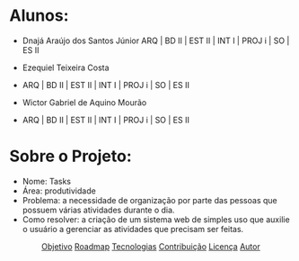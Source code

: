 # Alunos:
-	Dnajá Araújo dos Santos Júnior
  ARQ | BD II | EST II | INT I | PROJ i | SO | ES II

-	Ezequiel Teixeira Costa
-	ARQ | BD II | EST II | INT I | PROJ i | SO | ES II

-	Wictor Gabriel de Aquino Mourão
-	ARQ | BD II | EST II | INT I | PROJ i | SO | ES II


# Sobre o Projeto:
-	Nome: Tasks
-	Área: produtividade
-	Problema: a necessidade de organização por parte das pessoas que possuem várias atividades durante o dia.
-	Como resolver: a criação de um sistema web de simples uso que auxilie o usuário a gerenciar as atividades que precisam ser feitas.



<p align="center">
 <a href="#objetivo">Objetivo</a>
 <a href="#roadmap">Roadmap</a>
 <a href="#tecnologias">Tecnologias</a>
 <a href="#contribuicao">Contribuição</a> 
 <a href="#licenc-a">Licença</a>
 <a href="#autor">Autor</a>
</p>
